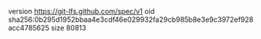 version https://git-lfs.github.com/spec/v1
oid sha256:0b295d1952bbaa4e3cdf46e029932fa29cb985b8e3e9c3972ef928acc4785625
size 80813
